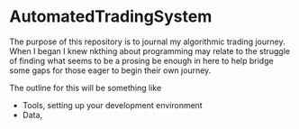 # AutomatedTradingSystem

The purpose of this repository is to journal 
 my algorithmic trading journey. When I began
I knew nkthing about programming may relate 
to the struggle of finding what seems to be 
a prosing 
 be enough in here to help bridge some gaps 
for those eager to begin their own journey.

The outline for this will be something like
- Tools, setting up your development environment
- Data, 


